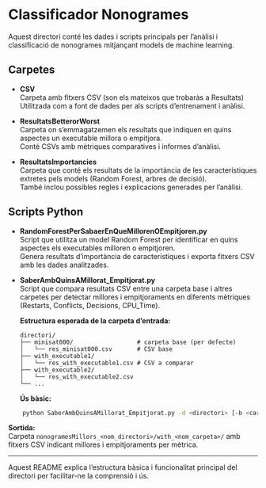 # Classificador Nonogrames

Aquest directori conté les dades i scripts principals per l’anàlisi i classificació de nonogrames mitjançant models de machine learning.

## Carpetes

- **CSV**  
  Carpeta amb fitxers CSV (son els mateixos que trobaràs a Resultats)  
  Utilitzada com a font de dades per als scripts d’entrenament i anàlisi.

- **ResultatsBetterorWorst**  
  Carpeta on s’emmagatzemen els resultats que indiquen en quins aspectes un executable millora o empitjora.  
  Conté CSVs amb mètriques comparatives i informes d’anàlisi.

- **ResultatsImportancies**  
  Carpeta que conté els resultats de la importància de les característiques extretes pels models (Random Forest, arbres de decisió).  
  També inclou possibles regles i explicacions generades per l’anàlisi.

## Scripts Python

- **RandomForestPerSabaerEnQueMillorenOEmpitjoren.py**  
  Script que utilitza un model Random Forest per identificar en quins aspectes els executables milloren o empitjoren.  
  Genera resultats d’importància de característiques i exporta fitxers CSV amb les dades analitzades.

- **SaberAmbQuinsAMillorat_Empitjorat.py**  
  Script que compara resultats CSV entre una carpeta base i altres carpetes per detectar millores i empitjoraments en diferents mètriques (Restarts, Conflicts, Decisions, CPU_Time).

  **Estructura esperada de la carpeta d’entrada:**
    ```plaintext
    directori/
    ├── minisat000/                  # carpeta base (per defecte)
    │   └── res_minisat000.csv       # CSV base
    ├── with_executable1/
    │   └── res_with_executable1.csv # CSV a comparar
    ├── with_executable2/
    │   └── res_with_executable2.csv
    └── ...
    ```
  **Ús bàsic:**
```bash
    python SaberAmbQuinsAMillorat_Empitjorat.py -d <directori> [-b <carpeta_base>]
```
**Sortida:**  
Carpeta `nonogramesMillors_<nom_directori>/with_<nom_carpeta>/` amb fitxers CSV indicant millores i empitjoraments per mètrica.



---

Aquest README explica l’estructura bàsica i funcionalitat principal del directori per facilitar-ne la comprensió i ús.
